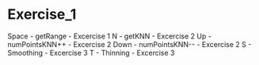 # Exercise_1

Space	- getRange			- Excercise 1
N		- getKNN			- Excercise 2
Up		- numPointsKNN++	- Excercise 2
Down	- numPointsKNN--	- Excercise 2
S		- Smoothing			- Excercise 3
T		- Thinning			- Excercise 3